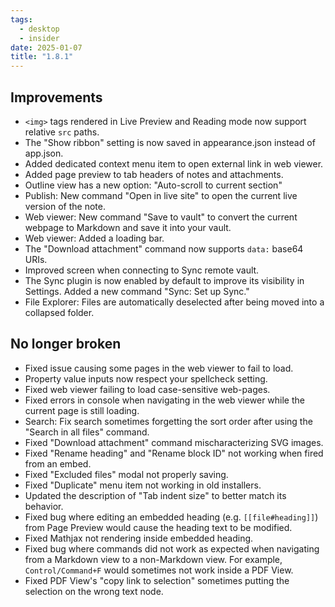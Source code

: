```yaml
---
tags:
  - desktop
  - insider
date: 2025-01-07
title: "1.8.1"
---
```


## Improvements

- `<img>` tags rendered in Live Preview and Reading mode now support relative `src` paths.
- The "Show ribbon" setting is now saved in appearance.json instead of app.json.
- Added dedicated context menu item to open external link in web viewer.
- Added page preview to tab headers of notes and attachments.
- Outline view has a new option: "Auto-scroll to current section"
- Publish: New command "Open in live site" to open the current live version of the note.
- Web viewer: New command "Save to vault" to convert the current webpage to Markdown and save it into your vault.
- Web viewer: Added a loading bar.
- The "Download attachment" command now supports `data:` base64 URIs.
- Improved screen when connecting to Sync remote vault.
- The Sync plugin is now enabled by default to improve its visibility in Settings. Added a new command "Sync: Set up Sync."
- File Explorer: Files are automatically deselected after being moved into a collapsed folder.

## No longer broken

- Fixed issue causing some pages in the web viewer to fail to load.
- Property value inputs now respect your spellcheck setting.
- Fixed web viewer failing to load case-sensitive web-pages.
- Fixed errors in console when navigating in the web viewer while the current page is still loading.
- Search: Fix search sometimes forgetting the sort order after using the "Search in all files" command.
- Fixed "Download attachment" command mischaracterizing SVG images.
- Fixed "Rename heading" and "Rename block ID" not working when fired from an embed.
- Fixed "Excluded files" modal not properly saving.
- Fixed "Duplicate" menu item not working in old installers.
- Updated the description of "Tab indent size" to better match its behavior.
- Fixed bug where editing an embedded heading (e.g. `[[file#heading]]`) from Page Preview would cause the heading text to be modified.
- Fixed Mathjax not rendering inside embedded heading.
- Fixed bug where commands did not work as expected when navigating from a Markdown view to a non-Markdown view. For example, `Control/Command+F` would sometimes not work inside a PDF View.
- Fixed PDF View's "copy link to selection" sometimes putting the selection on the wrong text node.
